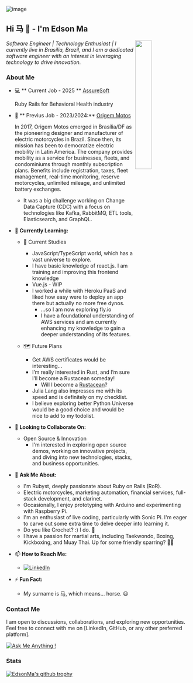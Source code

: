 ![image](https://github.com/user-attachments/assets/bf185183-b404-4205-917e-4e7918589950)

## Hi 马 👋 - I'm Edson Ma
<img align='right' src="https://github.com/edsonma/edsonma/assets/711579/2aaca4c9-1047-4c54-a13e-5c536fdd67bd" width=30% />
<p><em>Software Engineer | Technology Enthusiast | I currently live in Brasília, Brazil, and I am a dedicated software engineer with an interest in leveraging technology to drive innovation. </em>
  
### About Me
- 💻 ** Current Job - 2025 ** [AssureSoft](https://www.assuresoft.com/)

  Ruby Rails for Behavioral Health industry

- 🔭 ** Previus Job - 2023/2024:** [Origem Motos](https://www.instagram.com/origemmotos/)

  In 2017, Origem Motos emerged in Brasília/DF as the pioneering designer and manufacturer of electric motorcycles in Brazil. Since then, its mission has been to democratize electric mobility in Latin America. The company provides mobility as a service for businesses, fleets, and condominiums through monthly subscription plans. Benefits include registration, taxes, fleet management, real-time monitoring, reserve motorcycles, unlimited mileage, and unlimited battery exchanges.
  - It was a big challenge working on Change Data Capture (CDC) with a focus on technologies like Kafka, RabbitMQ, ETL tools, Elasticsearch, and GraphQL.

- 🌱 **Currently Learning:**
  - 🥇 Current Studies
    - JavaScript/TypeScript world, which has a vast universe to explore.
    - I have basic knowledge of react.js. I am training and improving this frontend knowledge
    - Vue.js - WIP
    - I worked a while with Heroku PaaS and liked how easy were to deploy an app there but actually no more free dynos. 
       - ...so I am now exploring fly.io
       - I have a foundational understanding of AWS services and am currently enhancing my knowledge to gain a deeper understanding of its features.

  - 🗺️ Future Plans
    - Get AWS certificates would be interesting...
    - I’m really interested in Rust, and I’m sure I’ll become a Rustacean someday!
      - Will I become a [Rustacean](https://plgah.medium.com/will-i-become-a-rustacean-f1cdfe3bf98e)?    
    - Julia Lang also impresses me with its speed and is definitely on my checklist.
    - I believe exploring better Python Universe would be a good choice and would be nice to add to my todolist.

- 👯 **Looking to Collaborate On:**
  - Open Source & Innovation
    - I'm interested in exploring open source demos, working on innovative projects, and diving into new technologies, stacks, and business opportunities.

- 💬 **Ask Me About:**
  - I'm Rubyst, deeply passionate about Ruby on Rails (RoR).
  - Electric motorcycles, marketing automation, financial services, full-stack development, and clarinet.
  - Occasionally, I enjoy prototyping with Arduino and experimenting with Raspberry Pi.
  - I'm an enthusiast of live coding, particularly with Sonic Pi. I'm eager to carve out some extra time to delve deeper into learning it.
  - Do you like Crochet? :) I do. 🧶
  - I have a passion for martial arts, including Taekwondo, Boxing, Kickboxing, and Muay Thai. Up for some friendly sparring? 🥊🥋

- 📫 **How to Reach Me:**
  - [![LinkedIn](https://img.shields.io/badge/LinkedIn-0A66C2?style=for-the-badge&logo=LinkedIn&logoColor=white)](https://www.linkedin.com/in/edsonma/)
  
- ⚡ **Fun Fact:**
  -   My surname is 马, which means... horse. 😃

### Contact Me

I am open to discussions, collaborations, and exploring new opportunities. Feel free to connect with me on [LinkedIn, GitHub, or any other preferred platform].

[![Ask Me Anything !](https://img.shields.io/badge/Ask%20me-anything-1abc9c.svg)](https://GitHub.com/edsonma)


### Stats 
[![EdsonMa's github trophy](https://github-profile-trophy.vercel.app/?username=edsonma&row=1)](https://github.com/ryo-ma/github-profile-trophy)


